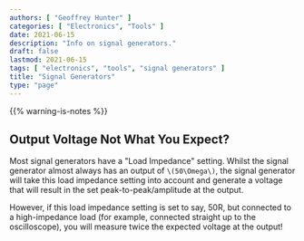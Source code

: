 ```yaml
---
authors: [ "Geoffrey Hunter" ]
categories: [ "Electronics", "Tools" ]
date: 2021-06-15
description: "Info on signal generators."
draft: false
lastmod: 2021-06-15
tags: [ "electronics", "tools", "signal generators" ]
title: "Signal Generators"
type: "page"
---
```


{{% warning-is-notes %}}

## Output Voltage Not What You Expect?

Most signal generators have a "Load Impedance" setting. Whilst the signal generator almost always has an output of `\(50\Omega\)`, the signal generator will take this load impedance setting into account and generate a voltage that will result in the set peak-to-peak/amplitude at the output.

However, if this load impedance setting is set to say, 50R, but connected to a high-impedance load (for example, connected straight up to the oscilloscope), you will measure twice the expected voltage at the output!